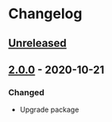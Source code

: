 # Changelog

## [Unreleased][]

## [2.0.0][] - 2020-10-21

### Changed

-   Upgrade package

[unreleased]: https://github.com/niksy/em-media-query/compare/v2.0.0...HEAD
[2.0.0]: https://github.com/niksy/em-media-query/tree/v2.0.0
